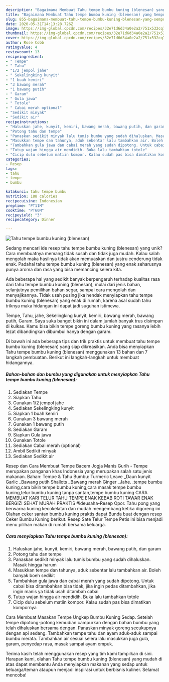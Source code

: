 ```yaml
---
description: "Bagaimana Membuat Tahu tempe bumbu kuning (blenesan) yang Sempurna"
title: "Bagaimana Membuat Tahu tempe bumbu kuning (blenesan) yang Sempurna"
slug: 855-bagaimana-membuat-tahu-tempe-bumbu-kuning-blenesan-yang-sempurna
date: 2020-05-31T14:13:28.726Z
image: https://img-global.cpcdn.com/recipes/32e71d6d34a0e2a2/751x532cq70/tahu-tempe-bumbu-kuning-blenesan-foto-resep-utama.jpg
thumbnail: https://img-global.cpcdn.com/recipes/32e71d6d34a0e2a2/751x532cq70/tahu-tempe-bumbu-kuning-blenesan-foto-resep-utama.jpg
cover: https://img-global.cpcdn.com/recipes/32e71d6d34a0e2a2/751x532cq70/tahu-tempe-bumbu-kuning-blenesan-foto-resep-utama.jpg
author: Rose Cobb
ratingvalue: 4
reviewcount: 13
recipeingredient:
- " Tempe"
- " Tahu"
- "1/2 jempol jahe"
- " Sekelingking kunyit"
- "1 buah kemiri"
- "3 bawang merah"
- "1 bawang putih"
- " Garam"
- " Gula jawa"
- " Totole"
- " Cabai merah optional"
- "Sedikit minyak"
- "Sedikit air"
recipeinstructions:
- "Haluskan jahe, kunyit, kemiri, bawang merah, bawang putih, dan garam"
- "Potong tahu dan tempe"
- "Panaskan sedikit minyak lalu tumis bumbu yang sudah dihaluskan. Masak hingga harum"
- "Masukkan tempe dan tahunya, aduk sebentar lalu tambahkan air. Boleh banyak boeh sedikit"
- "Tambahkan gula jawa dan cabai merah yang sudah dipotong. Untuk cabai bisa ditambahkan bisa tidak, jika ingin pedas ditambahkan, jika ingin manis ya tidak usah ditambah cabai"
- "Tutup wajan hingga air mendidih. Buka lalu tambahkan totole"
- "Cicip dulu sebelum matiin kompor. Kalau sudah pas bisa dimatikan kompornya"
categories:
- Resep
tags:
- tahu
- tempe
- bumbu

katakunci: tahu tempe bumbu 
nutrition: 188 calories
recipecuisine: Indonesian
preptime: "PT11M"
cooktime: "PT60M"
recipeyield: "3"
recipecategory: Dinner

---
```



![Tahu tempe bumbu kuning (blenesan)](https://img-global.cpcdn.com/recipes/32e71d6d34a0e2a2/751x532cq70/tahu-tempe-bumbu-kuning-blenesan-foto-resep-utama.jpg)

Sedang mencari ide resep tahu tempe bumbu kuning (blenesan) yang unik? Cara membuatnya memang tidak susah dan tidak juga mudah. Kalau salah mengolah maka hasilnya tidak akan memuaskan dan justru cenderung tidak enak. Padahal tahu tempe bumbu kuning (blenesan) yang enak seharusnya punya aroma dan rasa yang bisa memancing selera kita.

Ada beberapa hal yang sedikit banyak berpengaruh terhadap kualitas rasa dari tahu tempe bumbu kuning (blenesan), mulai dari jenis bahan, selanjutnya pemilihan bahan segar, sampai cara mengolah dan menyajikannya. Tidak usah pusing jika hendak menyiapkan tahu tempe bumbu kuning (blenesan) yang enak di rumah, karena asal sudah tahu triknya maka hidangan ini dapat jadi suguhan istimewa.

Tempe, Tahu, jahe, Sekelingking kunyit, kemiri, bawang merah, bawang putih, Garam. Saya suka banget bikin ini dalam jumlah banyak trus disimpan di kulkas. Kamu bisa bikin tempe goreng bumbu kuning yang rasanya lebih lezat dibandingkan dibumbui hanya dengan garam.


Di bawah ini ada beberapa tips dan trik praktis untuk membuat tahu tempe bumbu kuning (blenesan) yang siap dikreasikan. Anda bisa menyiapkan Tahu tempe bumbu kuning (blenesan) menggunakan 13 bahan dan 7 langkah pembuatan. Berikut ini langkah-langkah untuk membuat hidangannya.

<!--inarticleads1-->

##### Bahan-bahan dan bumbu yang digunakan untuk menyiapkan Tahu tempe bumbu kuning (blenesan):

1. Sediakan  Tempe
1. Siapkan  Tahu
1. Gunakan 1/2 jempol jahe
1. Sediakan  Sekelingking kunyit
1. Siapkan 1 buah kemiri
1. Gunakan 3 bawang merah
1. Gunakan 1 bawang putih
1. Sediakan  Garam
1. Siapkan  Gula jawa
1. Gunakan  Totole
1. Sediakan  Cabai merah (optional)
1. Ambil Sedikit minyak
1. Sediakan Sedikit air


Resep dan Cara Membuat Tempe Bacem Jogja Manis Gurih - Tempe merupakan panganan khas Indonesia yang merupakan salah satu jenis makanan. Bahan: Tempe &amp; Tahu Bumbu: Turmeric Leave _Daun kunyit Garlic _Bawang putih Shallots _Bawang merah Ginger _Jahe. .tempe bumbu kuning,cara bikin tempe bumbu kuning,cara masak tempe bumbu kuning,telur bumbu kuning tanpa santan,tempe bumbu kuning CARA MEMBUAT KARI TELUR TAHU TEMPE ENAK KEBAB ROTI TAWAR ENAK BERGIZI SEHAT MURAH PRAKTIS #ideusaha-Resep Opor. Tahu pong yang berwarna kuning kecokelatan dan mudah mengembang ketika digoreng ini Olahan ceker santan bumbu kuning praktis dapat Bunda buat dengan resep Ceker Bumbu Kuning berikut. Resep Sate Telur Tempe Petis ini bisa menjadi menu pilihan makan di rumah bersama keluarga. 

<!--inarticleads2-->

##### Cara menyiapkan Tahu tempe bumbu kuning (blenesan):

1. Haluskan jahe, kunyit, kemiri, bawang merah, bawang putih, dan garam
1. Potong tahu dan tempe
1. Panaskan sedikit minyak lalu tumis bumbu yang sudah dihaluskan. Masak hingga harum
1. Masukkan tempe dan tahunya, aduk sebentar lalu tambahkan air. Boleh banyak boeh sedikit
1. Tambahkan gula jawa dan cabai merah yang sudah dipotong. Untuk cabai bisa ditambahkan bisa tidak, jika ingin pedas ditambahkan, jika ingin manis ya tidak usah ditambah cabai
1. Tutup wajan hingga air mendidih. Buka lalu tambahkan totole
1. Cicip dulu sebelum matiin kompor. Kalau sudah pas bisa dimatikan kompornya


Cara Membuat Masakan Tempe Ungkep Bumbu Kuning Sedap. Setelah tempe dipotong-potong kemudian campurkan dengan bahan bumbu yang telah dihaluskan bersama dengan. Panaskan minyak goreng secukupnya dengan api sedang. Tambahkan tempe tahu dan ayam aduk-aduk sampai bumbu merata. Tambahkan air sesuai selera lalu masukkan juga gula, garam, penyedap rasa, masak sampai ayam empuk. 

Terima kasih telah menggunakan resep yang tim kami tampilkan di sini. Harapan kami, olahan Tahu tempe bumbu kuning (blenesan) yang mudah di atas dapat membantu Anda menyiapkan makanan yang sedap untuk keluarga/teman ataupun menjadi inspirasi untuk berbisnis kuliner. Selamat mencoba!
